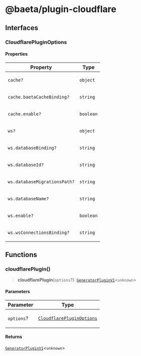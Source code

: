 # @baeta/plugin-cloudflare

## Interfaces

### CloudflarePluginOptions

#### Properties

<table>
<thead>
<tr>
<th>Property</th>
<th>Type</th>
</tr>
</thead>
<tbody>
<tr>
<td>

<a id="cache"></a> `cache?`

</td>
<td>

`object`

</td>
</tr>
<tr>
<td>

`cache.baetaCacheBinding?`

</td>
<td>

`string`

</td>
</tr>
<tr>
<td>

`cache.enable?`

</td>
<td>

`boolean`

</td>
</tr>
<tr>
<td>

<a id="ws"></a> `ws?`

</td>
<td>

`object`

</td>
</tr>
<tr>
<td>

`ws.databaseBinding?`

</td>
<td>

`string`

</td>
</tr>
<tr>
<td>

`ws.databaseId?`

</td>
<td>

`string`

</td>
</tr>
<tr>
<td>

`ws.databaseMigrationsPath?`

</td>
<td>

`string`

</td>
</tr>
<tr>
<td>

`ws.databaseName?`

</td>
<td>

`string`

</td>
</tr>
<tr>
<td>

`ws.enable?`

</td>
<td>

`boolean`

</td>
</tr>
<tr>
<td>

`ws.wsConnectionsBinding?`

</td>
<td>

`string`

</td>
</tr>
</tbody>
</table>

## Functions

### cloudflarePlugin()

> **cloudflarePlugin**(`options`?): [`GeneratorPluginV1`](../generator/index.md#generatorpluginv1store)\<`unknown`\>

#### Parameters

<table>
<thead>
<tr>
<th>Parameter</th>
<th>Type</th>
</tr>
</thead>
<tbody>
<tr>
<td>

`options`?

</td>
<td>

[`CloudflarePluginOptions`](index.md#cloudflarepluginoptions)

</td>
</tr>
</tbody>
</table>

#### Returns

[`GeneratorPluginV1`](../generator/index.md#generatorpluginv1store)\<`unknown`\>
